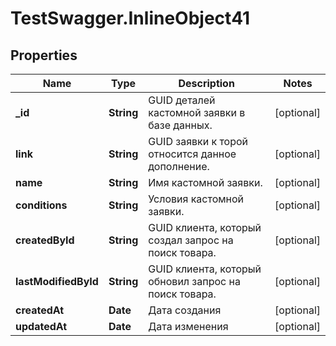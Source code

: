 # TestSwagger.InlineObject41

## Properties

Name | Type | Description | Notes
------------ | ------------- | ------------- | -------------
**_id** | **String** | GUID деталей кастомной заявки в базе данных. | [optional] 
**link** | **String** | GUID заявки к торой относится данное дополнение. | [optional] 
**name** | **String** | Имя кастомной заявки. | [optional] 
**conditions** | **String** | Условия кастомной заявки. | [optional] 
**createdById** | **String** | GUID клиента, который создал запрос на поиск товара. | [optional] 
**lastModifiedById** | **String** | GUID клиента, который обновил запрос на поиск товара. | [optional] 
**createdAt** | **Date** | Дата создания | [optional] 
**updatedAt** | **Date** | Дата изменения | [optional] 



